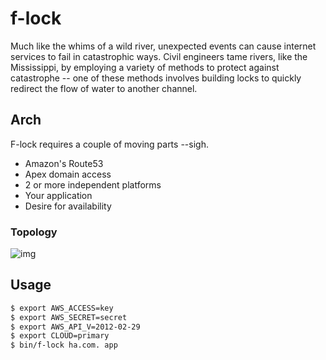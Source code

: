 # f-lock

Much like the whims of a wild river, unexpected events can cause internet services to fail in catastrophic ways. Civil engineers tame rivers, like the Mississippi, by employing a variety of methods to protect against catastrophe -- one of these methods involves building locks to quickly redirect the flow of water to another channel.

## Arch

F-lock requires a couple of moving parts --sigh.

* Amazon's Route53
* Apex domain access
* 2 or more independent platforms
* Your application
* Desire for availability

### Topology

![img](http://f.cl.ly/items/0a2v0F2a2y0E442X123e/arch.png)

## Usage

```bash
$ export AWS_ACCESS=key
$ export AWS_SECRET=secret
$ export AWS_API_V=2012-02-29
$ export CLOUD=primary
$ bin/f-lock ha.com. app
```
